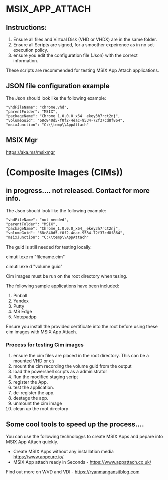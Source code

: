 # MSIX_APP_ATTACH


## Instructions:

1. Ensure all files and Virtual Disk (VHD or VHDX) are in the same folder.
2. Ensure all Scripts are signed, for a smoother expeirence as in no set-execution policy.
3. ensure you edit the configuration file (Json) with the correct information.

These scripts are recommended for testing MSIX App Attach applications.

## JSON file configuration example

The Json should look like the following example:

    "vhdFileName": "chrome.vhd",
    "parentFolder": "MSIX",
    "packageName": "Chrome_1.0.0.0_x64__ekey3h7rct2nj",
    "volumeGuid": "68c840d5-f0f2-4eac-9534-72f37cd8f864",
    "msixJunction": "C:\\temp\\AppAttach"

## MSIX Mgr 
https://aka.ms/msixmgr


# (Composite Images (CIMs))

## in progress.... not released. Contact for more info.

The Json should look like the following example:

    "vhdFileName": "not needed",
    "parentFolder": "MSIX",
    "packageName": "Chrome_1.0.0.0_x64__ekey3h7rct2nj",
    "volumeGuid": "68c840d5-f0f2-4eac-9534-72f37cd8f864",
    "msixJunction": "C:\\temp\\AppAttach"

The guid is still needed for testing locally.

cimutil.exe m "filename.cim"

cimutil.exe d "volume guid" 

Cim images must be run on the root directory when tesing.

The following sample applications have been included:

1. Pinball
2. Yandex
3. Putty
4. MS Edge
5. Notepadpp

Ensure you install the provided certificate into the root before using these cim images with MSIX App Attach.

### Process for testing Cim images

1. ensure the cim files are placed in the root directory. This can be a mounted VHD or c:\
2. mount the cim recording the volume guid from the output
3. load the powershell scripts as a administrator
4. Run the modified staging script
5. register the App.
6. test the application.
7. de-register the app.
8. destage the app.
9. unmount the cim image
10. clean up the root directory


## Some cool tools to speed up the process....

You can use the following technologys to create MSIX Apps and pepare into MSIX App Attach quickly.

- Create MSIX Apps without any installation media https://www.appcure.io/
- MSIX App attach ready in Seconds - https://www.appattach.co.uk/ 



Find out more on WVD and VDI - https://ryanmangansitblog.com
